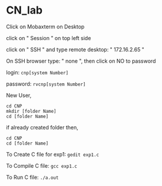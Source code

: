 # CN_lab
Click on Mobaxterm on Desktop

click on " Session " on top left side

click on " SSH " and type remote desktop: " 172.16.2.65 "

On SSH browser type: " none ", then click on NO to password

login: ``` cnp[system Number] ```

password: ``` rvcnp[system Number] ```

New User,
```
cd CNP
mkdir [folder Name]
cd [folder Name]
```
if already created folder then,
```
cd CNP
cd [folder Name]
```
To Create C file for exp1: ``` gedit exp1.c ```

To Compile C file: ``` gcc exp1.c ```

To Run C file: ``` ./a.out ```

